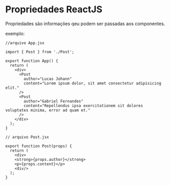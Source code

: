 # Propriedades ReactJS

Propriedades são informações qeu podem ser passadas aos componentes.

exemplo:

```
//arquivo App.jsx

import { Post } from './Post';

export function App() {
  return (
    <div>
      <Post
        author="Lucas Johann"
        content="Lorem ipsum dolor, sit amet consectetur adipisicing elit."
      />
      <Post
        author="Gabriel Fernandes"
        content="Repellendus ipsa exercitationem sit dolores voluptates minima, error ad quam et."
      />
    </div>
  );
}
```
```
// arquivo Post.jsx

export function Post(props) {
  return (
    <div>
    <strong>{props.author}</strong>
    <p>{props.content}</p>
    <div/>
  );
}